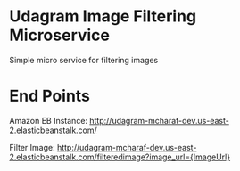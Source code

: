 # Udagram Image Filtering Microservice

Simple micro service for filtering images


# End Points
Amazon EB Instance: http://udagram-mcharaf-dev.us-east-2.elasticbeanstalk.com/

  Filter Image: http://udagram-mcharaf-dev.us-east-2.elasticbeanstalk.com/filteredimage?image_url={ImageUrl}
